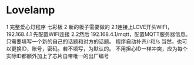 # Lovelamp
1 完整爱心灯程序
七彩板
2 新的板子需要做的
  2.1连接上LOVE开头WIFI，192.168.4.1 先配置WIFI连接
  2.2然后 192.168.4.1/mqtt，配置MQTT服务器信息。
     只需要填写一个新的自己的话题和对方的话题。 程序自动补齐/r和/s 
     当然，也可以更换ID，账号，密码。若不填写，为默认的。
     不用担心ID一样冲突，应为每个实际ID都额外加上了芯片自带唯一的出厂编号
     
